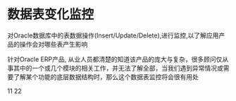 # 数据表变化监控

对Oracle数据库中的表数据操作(Insert/Update/Delete),进行监控,以了解应用产品的操作会对哪些表产生影响

针对Oracle ERP产品, 从业人员都清楚的知道该产品的庞大与复杂，很多顾问仅从事其中的一个或几个模块的相关工作，并无法了解全部，当我们遇到异常情况或需要了解某个功能的底层数据结构时，那么这个数据表监控将会很有用处

11
22
